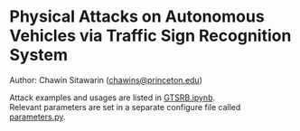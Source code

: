 # Physical Attacks on Autonomous Vehicles via Traffic Sign Recognition System

Author: Chawin Sitawarin (<chawins@princeton.edu>)  

Attack examples and usages are listed in [GTSRB.ipynb](./GTSRB.ipynb).  
Relevant parameters are set in a separate configure file called [parameters.py](./parameters.py).
